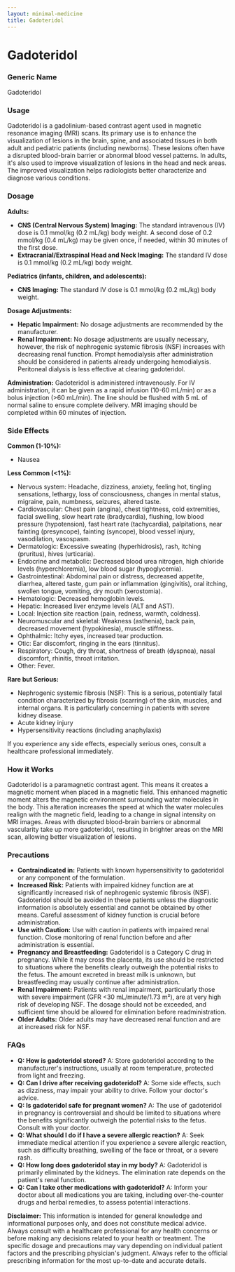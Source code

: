 ```yaml
---
layout: minimal-medicine
title: Gadoteridol
---
```


# Gadoteridol
### Generic Name
Gadoteridol

### Usage
Gadoteridol is a gadolinium-based contrast agent used in magnetic resonance imaging (MRI) scans.  Its primary use is to enhance the visualization of lesions in the brain, spine, and associated tissues in both adult and pediatric patients (including newborns).  These lesions often have a disrupted blood-brain barrier or abnormal blood vessel patterns.  In adults, it's also used to improve visualization of lesions in the head and neck areas.  The improved visualization helps radiologists better characterize and diagnose various conditions.

### Dosage

**Adults:**

* **CNS (Central Nervous System) Imaging:**  The standard intravenous (IV) dose is 0.1 mmol/kg (0.2 mL/kg) body weight. A second dose of 0.2 mmol/kg (0.4 mL/kg) may be given once, if needed, within 30 minutes of the first dose.
* **Extracranial/Extraspinal Head and Neck Imaging:** The standard IV dose is 0.1 mmol/kg (0.2 mL/kg) body weight.

**Pediatrics (infants, children, and adolescents):**

* **CNS Imaging:** The standard IV dose is 0.1 mmol/kg (0.2 mL/kg) body weight.

**Dosage Adjustments:**

* **Hepatic Impairment:**  No dosage adjustments are recommended by the manufacturer.
* **Renal Impairment:** No dosage adjustments are usually necessary, however, the risk of nephrogenic systemic fibrosis (NSF) increases with decreasing renal function.  Prompt hemodialysis after administration should be considered in patients already undergoing hemodialysis. Peritoneal dialysis is less effective at clearing gadoteridol.

**Administration:** Gadoteridol is administered intravenously.  For IV administration, it can be given as a rapid infusion (10-60 mL/min) or as a bolus injection (>60 mL/min).  The line should be flushed with 5 mL of normal saline to ensure complete delivery. MRI imaging should be completed within 60 minutes of injection.


### Side Effects

**Common (1-10%):**

* Nausea

**Less Common (<1%):**

* Nervous system: Headache, dizziness, anxiety, feeling hot, tingling sensations, lethargy, loss of consciousness, changes in mental status, migraine, pain, numbness, seizures, altered taste.
* Cardiovascular: Chest pain (angina), chest tightness, cold extremities, facial swelling, slow heart rate (bradycardia), flushing, low blood pressure (hypotension), fast heart rate (tachycardia), palpitations, near fainting (presyncope), fainting (syncope), blood vessel injury, vasodilation, vasospasm.
* Dermatologic: Excessive sweating (hyperhidrosis), rash, itching (pruritus), hives (urticaria).
* Endocrine and metabolic: Decreased blood urea nitrogen, high chloride levels (hyperchloremia), low blood sugar (hypoglycemia).
* Gastrointestinal: Abdominal pain or distress, decreased appetite, diarrhea, altered taste, gum pain or inflammation (gingivitis), oral itching, swollen tongue, vomiting, dry mouth (xerostomia).
* Hematologic: Decreased hemoglobin levels.
* Hepatic: Increased liver enzyme levels (ALT and AST).
* Local: Injection site reaction (pain, redness, warmth, coldness).
* Neuromuscular and skeletal: Weakness (asthenia), back pain, decreased movement (hypokinesia), muscle stiffness.
* Ophthalmic: Itchy eyes, increased tear production.
* Otic: Ear discomfort, ringing in the ears (tinnitus).
* Respiratory: Cough, dry throat, shortness of breath (dyspnea), nasal discomfort, rhinitis, throat irritation.
* Other: Fever.


**Rare but Serious:**

* Nephrogenic systemic fibrosis (NSF): This is a serious, potentially fatal condition characterized by fibrosis (scarring) of the skin, muscles, and internal organs. It is particularly concerning in patients with severe kidney disease.
* Acute kidney injury
* Hypersensitivity reactions (including anaphylaxis)


If you experience any side effects, especially serious ones, consult a healthcare professional immediately.


### How it Works

Gadoteridol is a paramagnetic contrast agent. This means it creates a magnetic moment when placed in a magnetic field. This enhanced magnetic moment alters the magnetic environment surrounding water molecules in the body.  This alteration increases the speed at which the water molecules realign with the magnetic field, leading to a change in signal intensity on MRI images.  Areas with disrupted blood-brain barriers or abnormal vascularity take up more gadoteridol, resulting in brighter areas on the MRI scan, allowing better visualization of lesions.

### Precautions

* **Contraindicated in:** Patients with known hypersensitivity to gadoteridol or any component of the formulation.
* **Increased Risk:** Patients with impaired kidney function are at significantly increased risk of nephrogenic systemic fibrosis (NSF).  Gadoteridol should be avoided in these patients unless the diagnostic information is absolutely essential and cannot be obtained by other means.  Careful assessment of kidney function is crucial before administration.
* **Use with Caution:** Use with caution in patients with impaired renal function.  Close monitoring of renal function before and after administration is essential.
* **Pregnancy and Breastfeeding:** Gadoteridol is a Category C drug in pregnancy.  While it may cross the placenta, its use should be restricted to situations where the benefits clearly outweigh the potential risks to the fetus.  The amount excreted in breast milk is unknown, but breastfeeding may usually continue after administration.
* **Renal Impairment:**  Patients with renal impairment, particularly those with severe impairment (GFR <30 mL/minute/1.73 m²), are at very high risk of developing NSF.  The dosage should not be exceeded, and sufficient time should be allowed for elimination before readministration.
* **Older Adults:** Older adults may have decreased renal function and are at increased risk for NSF.


### FAQs

* **Q: How is gadoteridol stored?** A:  Store gadoteridol according to the manufacturer's instructions, usually at room temperature, protected from light and freezing.
* **Q: Can I drive after receiving gadoteridol?** A:  Some side effects, such as dizziness, may impair your ability to drive. Follow your doctor's advice.
* **Q: Is gadoteridol safe for pregnant women?** A:  The use of gadoteridol in pregnancy is controversial and should be limited to situations where the benefits significantly outweigh the potential risks to the fetus. Consult with your doctor.
* **Q: What should I do if I have a severe allergic reaction?** A:  Seek immediate medical attention if you experience a severe allergic reaction, such as difficulty breathing, swelling of the face or throat, or a severe rash.
* **Q: How long does gadoteridol stay in my body?** A:  Gadoteridol is primarily eliminated by the kidneys.  The elimination rate depends on the patient's renal function.
* **Q: Can I take other medications with gadoteridol?** A:  Inform your doctor about all medications you are taking, including over-the-counter drugs and herbal remedies, to assess potential interactions.

**Disclaimer:** This information is intended for general knowledge and informational purposes only, and does not constitute medical advice. Always consult with a healthcare professional for any health concerns or before making any decisions related to your health or treatment.  The specific dosage and precautions may vary depending on individual patient factors and the prescribing physician's judgment.  Always refer to the official prescribing information for the most up-to-date and accurate details.
